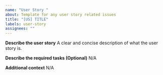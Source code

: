 ```yaml
---
name: "User Story "
about: Template for any user story related issues
title: "[US] TITLE"
labels: user-story
assignees: ""
---
```


**Describe the user story**
A clear and concise description of what the user story is.

<!-- Add a one or more tasks as a checklist. Feel free to convert a single task into a separate issue. -->

**Describe the required tasks (Optional)**
N/A

<!-- Add any other context about the problem here or link any related issues -->

**Additional context**
N/A
